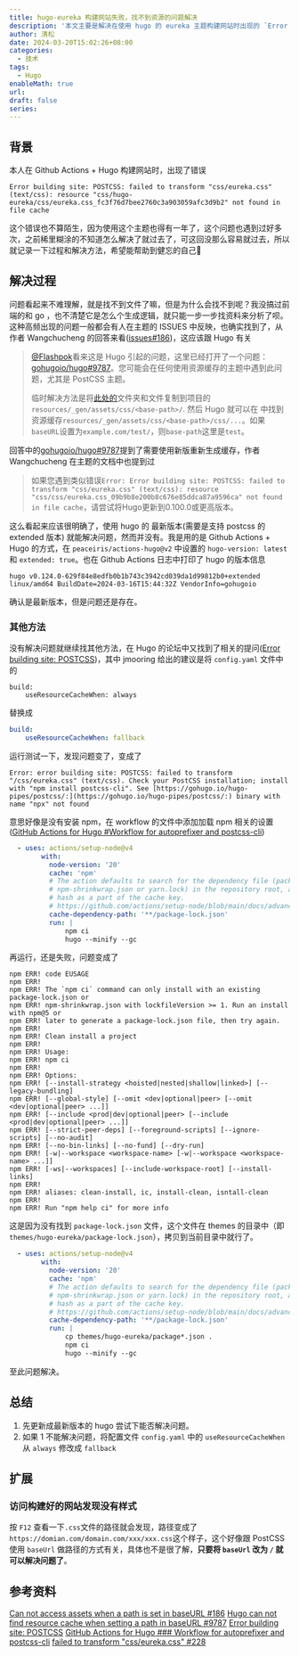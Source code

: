 ```yaml
---
title: hugo-eureka 构建网站失败，找不到资源的问题解决
description: '本文主要是解决在使用 hugo 的 eureka 主题构建网站时出现的 `Error building site: POSTCSS: failed to transform "css/eureka.css" (text/css): resource "css/hugo-eureka/css/eureka.css_fc3f76d7bee2760c3a903059afc3d9b2" not found in file cache` 的错误，以及在解决过程中出现的其他问题。'
author: 清松
date: 2024-03-20T15:02:26+08:00
categories:
  - 技术
tags:
  - Hugo
enableMath: true
url: 
draft: false
series:
---
```

## 背景
本人在 Github Actions + Hugo 构建网站时，出现了错误
```
Error building site: POSTCSS: failed to transform "css/eureka.css" (text/css): resource "css/hugo-eureka/css/eureka.css_fc3f76d7bee2760c3a903059afc3d9b2" not found in file cache
```
这个错误也不算陌生，因为使用这个主题也得有一年了，这个问题也遇到过好多次，之前稀里糊涂的不知道怎么解决了就过去了，可这回没那么容易就过去，所以就记录一下过程和解决方法，希望能帮助到健忘的自己🤣

## 解决过程

问题看起来不难理解，就是找不到文件了嘛，但是为什么会找不到呢？我没搞过前端的和 go ，也不清楚它是怎么个生成逻辑，就只能一步一步找资料来分析了呗。
这种高频出现的问题一般都会有人在主题的 ISSUES 中反映，也确实找到了，从作者 Wangchucheng 的回答来看([issues#186](issues/186))，这应该跟 Hugo 有关
> [@Flashpok](https://github.com/Flashpok)看来这是 Hugo 引起的问题，这里已经打开了一个问题：[gohugoio/hugo#9787](https://github.com/gohugoio/hugo/issues/9787)。您可能会在任何使用资源缓存的主题中遇到此问题，尤其是 PostCSS 主题。
>
> 临时解决方法是将[此处的](https://github.com/wangchucheng/hugo-eureka/tree/master/resources/_gen/assets/css)文件夹和文件复制到项目的`resources/_gen/assets/css/<base-path>/`. 然后 Hugo 就可以在 中找到资源缓存`resources/_gen/assets/css/<base-path>/css/...`。如果`baseURL`设置为`example.com/test/`，则`base-path`这里是`test`。

回答中的[gohugoio/hugo#9787](https://github.com/gohugoio/hugo/issues/9787)提到了需要使用新版重新生成缓存，作者 Wangchucheng 在主题的文档中也提到过

>如果您遇到类似错误`Error: Error building site: POSTCSS: failed to transform "css/eureka.css" (text/css): resource "css/css/eureka.css_09b9b8e200b8c676e85ddca87a9596ca" not found in file cache`，请尝试将Hugo更新到0.100.0或更高版本。

这么看起来应该很明确了，使用 hugo 的 最新版本(需要是支持 postcss 的 extended 版本) 就能解决问题，然而并没有。我是用的是 Github Actions + Hugo 的方式，在 `peaceiris/actions-hugo@v2` 中设置的 `hugo-version: latest` 和 `extended: true`。也在 Github Actions 日志中打印了 hugo 的版本信息
```
hugo v0.124.0-629f84e8edfb0b1b743c3942cd039da1d99812b0+extended linux/amd64 BuildDate=2024-03-16T15:44:32Z VendorInfo=gohugoio
```
确认是最新版本，但是问题还是存在。

### 其他方法
没有解决问题就继续找其他方法，在 Hugo 的论坛中又找到了相关的提问([Error building site: POSTCSS](https://discourse.gohugo.io/t/error-building-site-postcss/31766))，其中 jmooring 给出的建议是将 `config.yaml` 文件中的
``` ymal
build: 
	useResourceCacheWhen: always
```
替换成
``` yaml
build: 
	useResourceCacheWhen: fallback
```
运行测试一下，发现问题变了，变成了
```
Error: error building site: POSTCSS: failed to transform "/css/eureka.css" (text/css). Check your PostCSS installation; install with "npm install postcss-cli". See [https://gohugo.io/hugo-pipes/postcss/:](https://gohugo.io/hugo-pipes/postcss/:) binary with name "npx" not found
```
意思好像是没有安装 npm，在 workflow 的文件中添加加载 npm 相关的设置([GitHub Actions for Hugo #Workflow for autoprefixer and postcss-cli](https://github.com/peaceiris/actions-hugo/tree/main))
``` yaml
  - uses: actions/setup-node@v4
        with:
          node-version: '20'
          cache: 'npm'
          # The action defaults to search for the dependency file (package-lock.json,
          # npm-shrinkwrap.json or yarn.lock) in the repository root, and uses its
          # hash as a part of the cache key.
          # https://github.com/actions/setup-node/blob/main/docs/advanced-usage.md#caching-packages-data
          cache-dependency-path: '**/package-lock.json'
          run: |
	          npm ci
	          hugo --minify --gc
```
再运行，还是失败，问题变成了
```
npm ERR! code EUSAGE
npm ERR! 
npm ERR! The `npm ci` command can only install with an existing package-lock.json or
npm ERR! npm-shrinkwrap.json with lockfileVersion >= 1. Run an install with npm@5 or
npm ERR! later to generate a package-lock.json file, then try again.
npm ERR! 
npm ERR! Clean install a project
npm ERR! 
npm ERR! Usage:
npm ERR! npm ci
npm ERR! 
npm ERR! Options:
npm ERR! [--install-strategy <hoisted|nested|shallow|linked>] [--legacy-bundling]
npm ERR! [--global-style] [--omit <dev|optional|peer> [--omit <dev|optional|peer> ...]]
npm ERR! [--include <prod|dev|optional|peer> [--include <prod|dev|optional|peer> ...]]
npm ERR! [--strict-peer-deps] [--foreground-scripts] [--ignore-scripts] [--no-audit]
npm ERR! [--no-bin-links] [--no-fund] [--dry-run]
npm ERR! [-w|--workspace <workspace-name> [-w|--workspace <workspace-name> ...]]
npm ERR! [-ws|--workspaces] [--include-workspace-root] [--install-links]
npm ERR! 
npm ERR! aliases: clean-install, ic, install-clean, isntall-clean
npm ERR! 
npm ERR! Run "npm help ci" for more info
```
这是因为没有找到 `package-lock.json` 文件，这个文件在 themes 的目录中（即`themes/hugo-eureka/package-lock.json`），拷贝到当前目录中就行了。
``` yaml
  - uses: actions/setup-node@v4
        with:
          node-version: '20'
          cache: 'npm'
          # The action defaults to search for the dependency file (package-lock.json,
          # npm-shrinkwrap.json or yarn.lock) in the repository root, and uses its
          # hash as a part of the cache key.
          # https://github.com/actions/setup-node/blob/main/docs/advanced-usage.md#caching-packages-data
          cache-dependency-path: '**/package-lock.json'
          run: |
	          cp themes/hugo-eureka/package*.json .
	          npm ci
	          hugo --minify --gc
```
至此问题解决。

## 总结
1. 先更新成最新版本的 hugo 尝试下能否解决问题。
2. 如果 1 不能解决问题，将配置文件 `config.yaml` 中的 `useResourceCacheWhen` 从 `always` 修改成 `fallback`

## 扩展
### 访问构建好的网站发现没有样式
按 `F12` 查看一下`.css`文件的路径就会发现，路径变成了`https://domian.com/domain.com/xxx/xxx.css`这个样子，这个好像跟 PostCSS 使用 `baseUrl` 做路径的方式有关，具体也不是很了解，**只要将 `baseUrl` 改为 `/` 就可以解决问题了**。

## 参考资料
[Can not access assets when a path is set in baseURL #186](https://github.com/wangchucheng/hugo-eureka/issues/186)
[Hugo can not find resource cache when setting a path in baseURL #9787](https://github.com/gohugoio/hugo/issues/9787)
[Error building site: POSTCSS](https://discourse.gohugo.io/t/error-building-site-postcss/31766)
[GitHub Actions for Hugo ### Workflow for autoprefixer and postcss-cli](https://github.com/peaceiris/actions-hugo/tree/main)
[failed to transform "css/eureka.css" #228](https://github.com/wangchucheng/hugo-eureka/issues/228)